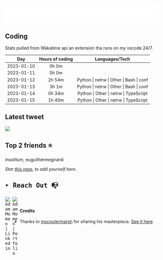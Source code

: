 
![test image size](/assets/welcome_message.gif)

## Coding
Stats pulled from Wakatime api an extension tha runs on my vscode 24/7.

|Day|Hours of coding|Languages/Tech|
|:-:|:-:|:-:|
|2023-01-10|0h 0m||
|2023-01-11|0h 0m||
|2023-01-12|2h 54m|Python &#124; netrw &#124; Other &#124; Bash &#124; conf|
|2023-01-13|3h 1m|Python &#124; netrw &#124; Other &#124; Bash &#124; conf|
|2023-01-14|0h 34m|Python &#124; Other &#124; netrw &#124; TypeScript|
|2023-01-15|1h 40m|Python &#124; Other &#124; netrw &#124; TypeScript|

## Latest tweet
[<img src="<tweet-image-url>" width="400">](<tweet-url>)

## Top 2 friends ⭐️
insolitum, euguilhermegirardi

*Star [this repo](https://github.com/AdamMomen/AdamMomen), to add yourself here.*


<samp>

## ➤ Reach Out :mailbox_with_no_mail:

>
  <a href="https://www.linkedin.com/in/adam-momen-99596275/">
     <img align="left" alt="Adam Momen | Linkedin" width="24px" src="./assets/Linkedin.svg" />
   </a>

   <a href="https://adammomen.com/">
     <img align="left" alt="Adam Momen | Portfolio" width="24px" src="./assets/web.svg" />
   </a>

</samp>

<br>

#### Credits
* Thanks to [mscoutermarsh](https://github.com/mscoutermarsh) for sharing his masterpiece. [See it here](https://github.com/mscoutermarsh/mscoutermarsh)